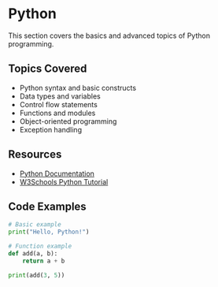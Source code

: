 # Python

This section covers the basics and advanced topics of Python programming.

## Topics Covered
- Python syntax and basic constructs
- Data types and variables
- Control flow statements
- Functions and modules
- Object-oriented programming
- Exception handling

## Resources
- [Python Documentation](https://docs.python.org/3/)
- [W3Schools Python Tutorial](https://www.w3schools.com/python/)

## Code Examples

```python
# Basic example
print("Hello, Python!")

# Function example
def add(a, b):
    return a + b

print(add(3, 5))